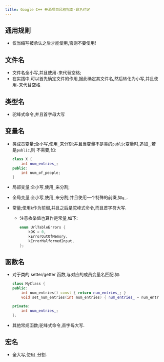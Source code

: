 ```yaml
---
title: Google C++ 开源项目风格指南-命名约定
---
```



## 通用规则

*   仅当缩写被承认之后才能使用,否则不要使用!

## 文件名

*   文件名全小写,并且使用`-`来代替空格;
*   在实践中,可以首先确定文件的作用,据此确定其文件名,然后转化为小写,并且使用`-`来代替空格.

## 类型名

*   驼峰式命令,并且首字母大写

## 变量名

*   类成员变量;全小写,使用`_`来分割;并且当变量不是类的`public`变量时,追加`_`.若是`public`,则
    不需要,如:
    
    ```C++
    class X {
        int num_entries_;
    public:
        int num_of_people;
    }
    ```
    
*   局部变量;全小写,使用`_`来分割;
*   全局变量;全小写,使用`_`来分割;并且使用一个特殊的前缀,如`g_`.
*   常量;使用`k`作为前缀,并且之后是驼峰式命令,而且首字符大写.
    -   注意枚举值也算作是常量,如下:
        
        ```c++
        enum UrlTableErrors {
            kOK = 0,
            kErrorOutOfMemory,
            kErrorMalformedInput,
        };
        ```

## 函数名

*   对于类的 setter/getter 函数,与对应的成员变量名匹配.如:
    
    ```c++
    class MyClass {
    public:
        int num_entries() const { return num_entries_; }
        void set_num_entries(int num_entries) { num_entries_ = num_entries; }

    private:
        int num_entries_;
    };
    ```
    
*   其他常规函数;驼峰式命令,首字母大写.


## 宏名

*   全大写,使用`_`分割.
